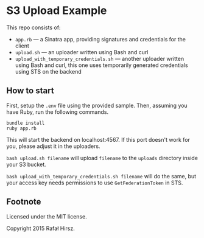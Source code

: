 # S3 Upload Example

This repo consists of:

- `app.rb` — a Sinatra app, providing signatures and credentials for the client
- `upload.sh` — an uploader written using Bash and curl
- `upload_with_temporary_credentials.sh` — another uploader written using Bash and curl, this one uses temporarily generated credentials using STS on the backend

## How to start

First, setup the `.env` file using the provided sample.
Then, assuming you have Ruby, run the following commands.

```
bundle install
ruby app.rb
```

This will start the backend on localhost:4567. If this port doesn't work for you, please adjust it in the uploaders.

`bash upload.sh filename` will upload `filename` to the `uploads` directory inside your S3 bucket.

`bash upload_with_temporary_credentials.sh filename` will do the same, but your access key needs permissions to use `GetFederationToken` in STS.

## Footnote

Licensed under the MIT license.

Copyright 2015 Rafał Hirsz.
